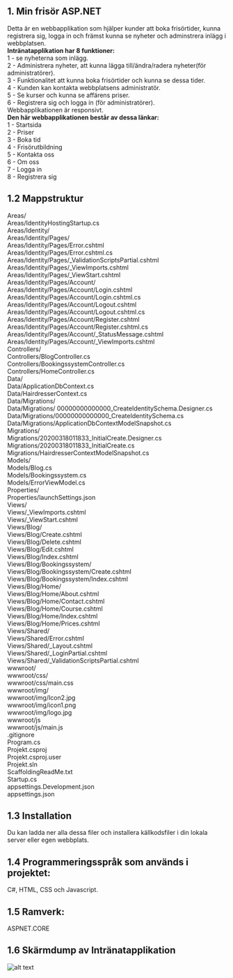 ## 1. Min frisör ASP.NET

Detta är en webbapplikation som hjälper kunder att boka frisörtider, kunna registrera sig, logga in och främst kunna se nyheter och adminstrera inlägg i webbplatsen. <br />
**Intränatapplikation har 8 funktioner:** <br />
1 - se nyheterna som inlägg. <br>
2 - Administrera nyheter, att kunna lägga till/ändra/radera nyheter(för administratörer). <br />
3 - Funktionalitet att kunna boka frisörtider och kunna se dessa tider. <br>
4 - Kunden kan kontakta webbplatsens administratör. <br />
5 - Se kurser och kunna se affärens priser. <br />
6 - Registrera sig och logga in (för administratörer).<br />
Webbapplikationen är responsivt.<br />
**Den här webbapplikationen består av dessa länkar:** <br />
1 - Startsida<br />
2 - Priser <br />
3 - Boka tid <br />
4 - Frisörutbildning <br />
5 - Kontakta oss <br />
6 - Om oss <br />
7 - Logga in <br />
8 - Registrera sig <br />

## 1.2 Mappstruktur <br>

Areas/ <br />
Areas/IdentityHostingStartup.cs <br />
Areas/Identity/ <br />
Areas/Identity/Pages/ <br />
Areas/Identity/Pages/Error.cshtml <br />
Areas/Identity/Pages/Error.cshtml.cs <br />
Areas/Identity/Pages/\_ValidationScriptsPartial.cshtml <br />
Areas/Identity/Pages/\_ViewImports.cshtml <br />
Areas/Identity/Pages/\_ViewStart.cshtml <br />
Areas/Identity/Pages/Account/ <br />
Areas/Identity/Pages/Account/Login.cshtml <br />
Areas/Identity/Pages/Account/Login.cshtml.cs <br />
Areas/Identity/Pages/Account/Logout.cshtml <br />
Areas/Identity/Pages/Account/Logout.cshtml.cs <br />
Areas/Identity/Pages/Account/Register.cshtml <br />
Areas/Identity/Pages/Account/Register.cshtml.cs <br />
Areas/Identity/Pages/Account/\_StatusMessage.cshtml <br />
Areas/Identity/Pages/Account/\_ViewImports.cshtml <br />
Controllers/ <br />
Controllers/BlogController.cs <br />
Controllers/BookingssystemController.cs <br />
Controllers/HomeController.cs <br />
Data/ <br />
Data/ApplicationDbContext.cs <br />
Data/HairdresserContext.cs <br />
Data/Migrations/ <br />
Data/Migrations/ 00000000000000_CreateIdentitySchema.Designer.cs <br />
Data/Migrations/00000000000000_CreateIdentitySchema.cs <br />
Data/Migrations/ApplicationDbContextModelSnapshot.cs <br />
Migrations/ <br />
Migrations/20200318011833_InitialCreate.Designer.cs <br />
Migrations/20200318011833_InitialCreate.cs <br />
Migrations/HairdresserContextModelSnapshot.cs <br />
Models/ <br />
Models/Blog.cs <br />
Models/Bookingssystem.cs <br />
Models/ErrorViewModel.cs <br />
Properties/ <br />
Properties/launchSettings.json <br />
Views/ <br />
Views/\_ViewImports.cshtml <br />
Views/\_ViewStart.cshtml <br />
Views/Blog/ <br />
Views/Blog/Create.cshtml <br />
Views/Blog/Delete.cshtml <br />
Views/Blog/Edit.cshtml <br />
Views/Blog/Index.cshtml <br />
Views/Blog/Bookingssystem/ <br />
Views/Blog/Bookingssystem/Create.cshtml <br />
Views/Blog/Bookingssystem/Index.cshtml <br />
Views/Blog/Home/ <br />
Views/Blog/Home/About.cshtml <br />
Views/Blog/Home/Contact.cshtml <br />
Views/Blog/Home/Course.cshtml <br />
Views/Blog/Home/Index.cshtml <br />
Views/Blog/Home/Prices.cshtml <br />
Views/Shared/ <br />
Views/Shared/Error.cshtml <br />
Views/Shared/\_Layout.cshtml <br />
Views/Shared/\_LoginPartial.cshtml <br />
Views/Shared/\_ValidationScriptsPartial.cshtml <br />
wwwroot/ <br />
wwwroot/css/ <br />
wwwroot/css/main.css <br />
wwwroot/img/ <br />
wwwroot/img/Icon2.jpg <br />
wwwroot/img/icon1.png <br />
wwwroot/img/logo.jpg <br />
wwwroot/js <br />
wwwroot/js/main.js <br />
.gitignore <br />
Program.cs <br />
Projekt.csproj <br />
Projekt.csproj.user <br />
Projekt.sln <br />
ScaffoldingReadMe.txt <br />
Startup.cs <br />
appsettings.Development.json <br />
appsettings.json <br />

## 1.3 Installation <br>

Du kan ladda ner alla dessa filer och installera källkodsfiler i din lokala server eller egen webbplats. <br />

## 1.4 Programmeringsspråk som används i projektet: <br />

C#, HTML, CSS och Javascript. <br />

## 1.5 Ramverk: <br />

ASPNET.CORE

## 1.6 Skärmdump av Intränatapplikation <br />

![alt text](https://github.com/fadihanna123/ASPNET_Projekt/blob/master/aspnet.PNG "Screenshot av hemsidan")
